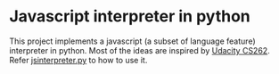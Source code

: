 # Javascript interpreter in python
This project implements a javascript (a subset of language feature) interpreter in python. Most of the ideas are inspired by [Udacity CS262](https://www.udacity.com/courses/cs262). Refer [jsinterpreter.py](https://github.com/zhongweiy/jsinterpreter/blob/master/jsinterpreter.py) to how to use it.
